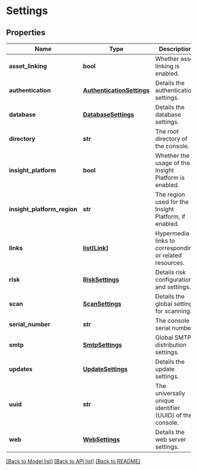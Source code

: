 # Settings

## Properties
Name | Type | Description | Notes
------------ | ------------- | ------------- | -------------
**asset_linking** | **bool** | Whether asset linking is enabled. | [optional] 
**authentication** | [**AuthenticationSettings**](AuthenticationSettings.md) | Details the authentication settings. | [optional] 
**database** | [**DatabaseSettings**](DatabaseSettings.md) | Details the database settings. | [optional] 
**directory** | **str** | The root directory of the console. | [optional] 
**insight_platform** | **bool** | Whether the usage of the Insight Platform is enabled. | [optional] 
**insight_platform_region** | **str** | The region used for the Insight Platform, if enabled. | [optional] 
**links** | [**list[Link]**](Link.md) | Hypermedia links to corresponding or related resources. | [optional] 
**risk** | [**RiskSettings**](RiskSettings.md) | Details risk configuration and settings. | [optional] 
**scan** | [**ScanSettings**](ScanSettings.md) | Details the global settings for scanning. | [optional] 
**serial_number** | **str** | The console serial number. | [optional] 
**smtp** | [**SmtpSettings**](SmtpSettings.md) | Global SMTP distribution settings. | [optional] 
**updates** | [**UpdateSettings**](UpdateSettings.md) | Details the update settings. | [optional] 
**uuid** | **str** | The universally unique identifier (UUID) of the console. | [optional] 
**web** | [**WebSettings**](WebSettings.md) | Details the web server settings. | [optional] 

[[Back to Model list]](../README.md#documentation-for-models) [[Back to API list]](../README.md#documentation-for-api-endpoints) [[Back to README]](../README.md)


